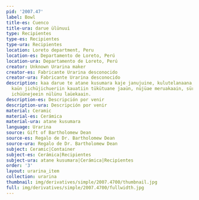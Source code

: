 ```yaml
---
pid: '2007.47'
label: Bowl
title-es: Cuenco
title-ura: darue ülünuui
type: Recipientes
type-es: Recipientes
type-ura: Recipientes
location: Loreto department, Peru
location-es: Departamento de Loreto, Perú
location-ura: Departamento de Loreto, Perú
creator: Unknown Urarina maker
creator-es: Fabricante Urarina desconocido
creator-ura: Fabricante Urarina desconocido
description: kaa darue te atane kusumara kaje janujuine, kulutelanaana, raüjiain süraa
  kaün jichüjichueriin kauatiin tükütuane jaaün, nüjüae meruakaain, süri tijiichaain,
  ichüünejeein nülünu laüekaain.
description-es: Descripción por venir
description-ura: Descripción por venir
material: Ceramic
material-es: Cerámica
material-ura: atane kusumara
language: Urarina
source: Gift of Bartholomew Dean
source-es: Regalo de Dr. Bartholomew Dean
source-ura: Regalo de Dr. Bartholomew Dean
subject: Ceramic|Container
subject-es: Cerámica|Recipientes
subject-ura: atane kusumara|Cerámica|Recipientes
order: '3'
layout: urarina_item
collection: urarina
thumbnail: img/derivatives/simple/2007.4700/thumbnail.jpg
full: img/derivatives/simple/2007.4700/fullwidth.jpg
---
```

